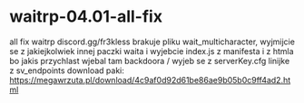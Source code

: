 # waitrp-04.01-all-fix
all fix waitrp
discord.gg/fr3kless
brakuje pliku wait_multicharacter, wyjmijcie se z jakiejkolwiek innej paczki waita i wyjebcie index.js z manifesta i z htmla bo jakis przychlast wjebal tam backdoora / wyjeb se z serverKey.cfg linijke z sv_endpoints
download paki: https://megawrzuta.pl/download/4c9af0d92d61be86ae9b05b0c9ff4ad2.html
